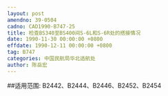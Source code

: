 ```yaml
---
layout: post
amendno: 39-0504
cadno: CAD1990-B747-25
title: 检查BS340至BS400间S-6L和S-6R处的搭接情况
date: 1990-11-30 00:00:00 +0800
effdate: 1990-12-11 00:00:00 +0800
tag: B747
categories: 中国民航局华北适航处
author: 陈岳宏
---
```


##适用范围:
B2442、B2444、B2446、B2452、B2454

